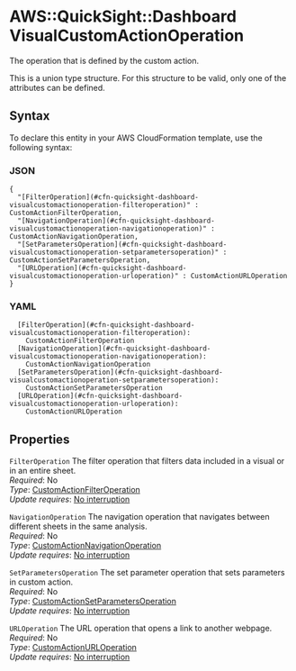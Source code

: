 # AWS::QuickSight::Dashboard VisualCustomActionOperation<a name="aws-properties-quicksight-dashboard-visualcustomactionoperation"></a>

The operation that is defined by the custom action\.

This is a union type structure\. For this structure to be valid, only one of the attributes can be defined\.

## Syntax<a name="aws-properties-quicksight-dashboard-visualcustomactionoperation-syntax"></a>

To declare this entity in your AWS CloudFormation template, use the following syntax:

### JSON<a name="aws-properties-quicksight-dashboard-visualcustomactionoperation-syntax.json"></a>

```
{
  "[FilterOperation](#cfn-quicksight-dashboard-visualcustomactionoperation-filteroperation)" : CustomActionFilterOperation,
  "[NavigationOperation](#cfn-quicksight-dashboard-visualcustomactionoperation-navigationoperation)" : CustomActionNavigationOperation,
  "[SetParametersOperation](#cfn-quicksight-dashboard-visualcustomactionoperation-setparametersoperation)" : CustomActionSetParametersOperation,
  "[URLOperation](#cfn-quicksight-dashboard-visualcustomactionoperation-urloperation)" : CustomActionURLOperation
}
```

### YAML<a name="aws-properties-quicksight-dashboard-visualcustomactionoperation-syntax.yaml"></a>

```
  [FilterOperation](#cfn-quicksight-dashboard-visualcustomactionoperation-filteroperation):
    CustomActionFilterOperation
  [NavigationOperation](#cfn-quicksight-dashboard-visualcustomactionoperation-navigationoperation):
    CustomActionNavigationOperation
  [SetParametersOperation](#cfn-quicksight-dashboard-visualcustomactionoperation-setparametersoperation):
    CustomActionSetParametersOperation
  [URLOperation](#cfn-quicksight-dashboard-visualcustomactionoperation-urloperation):
    CustomActionURLOperation
```

## Properties<a name="aws-properties-quicksight-dashboard-visualcustomactionoperation-properties"></a>

`FilterOperation` <a name="cfn-quicksight-dashboard-visualcustomactionoperation-filteroperation"></a>
The filter operation that filters data included in a visual or in an entire sheet\.  
_Required_: No  
_Type_: [CustomActionFilterOperation](aws-properties-quicksight-dashboard-customactionfilteroperation.md)  
_Update requires_: [No interruption](https://docs.aws.amazon.com/AWSCloudFormation/latest/UserGuide/using-cfn-updating-stacks-update-behaviors.html#update-no-interrupt)

`NavigationOperation` <a name="cfn-quicksight-dashboard-visualcustomactionoperation-navigationoperation"></a>
The navigation operation that navigates between different sheets in the same analysis\.  
_Required_: No  
_Type_: [CustomActionNavigationOperation](aws-properties-quicksight-dashboard-customactionnavigationoperation.md)  
_Update requires_: [No interruption](https://docs.aws.amazon.com/AWSCloudFormation/latest/UserGuide/using-cfn-updating-stacks-update-behaviors.html#update-no-interrupt)

`SetParametersOperation` <a name="cfn-quicksight-dashboard-visualcustomactionoperation-setparametersoperation"></a>
The set parameter operation that sets parameters in custom action\.  
_Required_: No  
_Type_: [CustomActionSetParametersOperation](aws-properties-quicksight-dashboard-customactionsetparametersoperation.md)  
_Update requires_: [No interruption](https://docs.aws.amazon.com/AWSCloudFormation/latest/UserGuide/using-cfn-updating-stacks-update-behaviors.html#update-no-interrupt)

`URLOperation` <a name="cfn-quicksight-dashboard-visualcustomactionoperation-urloperation"></a>
The URL operation that opens a link to another webpage\.  
_Required_: No  
_Type_: [CustomActionURLOperation](aws-properties-quicksight-dashboard-customactionurloperation.md)  
_Update requires_: [No interruption](https://docs.aws.amazon.com/AWSCloudFormation/latest/UserGuide/using-cfn-updating-stacks-update-behaviors.html#update-no-interrupt)
